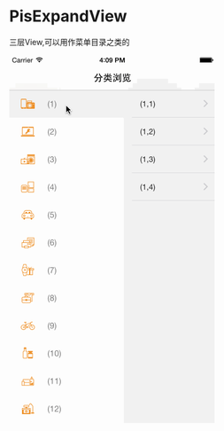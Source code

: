 # PisExpandView
三层View,可以用作菜单目录之类的

![](https://github.com/cyjFS/PisExpandView/raw/master/PisExpandView/Untitled.gif)
